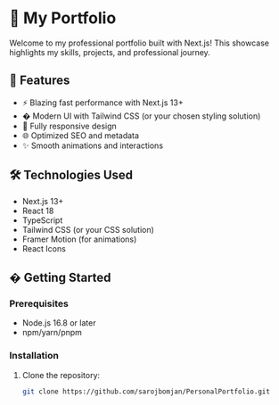 # 🌟 My Portfolio

Welcome to my professional portfolio built with Next.js! This showcase highlights my skills, projects, and professional journey.


## 🚀 Features

- ⚡ Blazing fast performance with Next.js 13+
- � Modern UI with Tailwind CSS (or your chosen styling solution)
- 📱 Fully responsive design
- 🌐 Optimized SEO and metadata
- ✨ Smooth animations and interactions

## 🛠️ Technologies Used

- Next.js 13+
- React 18
- TypeScript
- Tailwind CSS (or your CSS solution)
- Framer Motion (for animations)
- React Icons

## � Getting Started

### Prerequisites

- Node.js 16.8 or later
- npm/yarn/pnpm

### Installation

1. Clone the repository:
   ```bash
   git clone https://github.com/sarojbomjan/PersonalPortfolio.git
